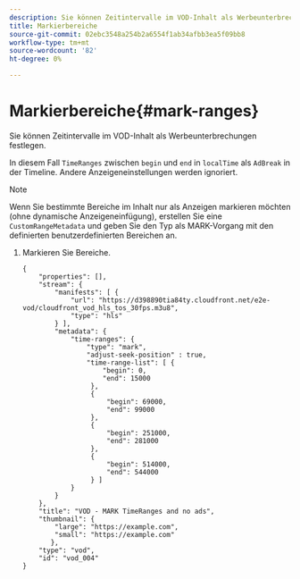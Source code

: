 ```yaml
---
description: Sie können Zeitintervalle im VOD-Inhalt als Werbeunterbrechungen festlegen.
title: Markierbereiche
source-git-commit: 02ebc3548a254b2a6554f1ab34afbb3ea5f09bb8
workflow-type: tm+mt
source-wordcount: '82'
ht-degree: 0%

---
```


# Markierbereiche{#mark-ranges}

Sie können Zeitintervalle im VOD-Inhalt als Werbeunterbrechungen festlegen.

In diesem Fall `TimeRanges` zwischen `begin` und `end` in `localTime` als `AdBreak` in der Timeline. Andere Anzeigeneinstellungen werden ignoriert.

>[!NOTE]
>
>Wenn Sie bestimmte Bereiche im Inhalt nur als Anzeigen markieren möchten (ohne dynamische Anzeigeneinfügung), erstellen Sie eine `CustomRangeMetadata` und geben Sie den Typ als MARK-Vorgang mit den definierten benutzerdefinierten Bereichen an.

1. Markieren Sie Bereiche.

   ```
   {   
       "properties": [],
       "stream": {
           "manifests": [ {
               "url": "https://d398890tia84ty.cloudfront.net/e2e-vod/cloudfront_vod_hls_tos_30fps.m3u8",
               "type": "hls"
           } ],
           "metadata": {
               "time-ranges": {
                   "type": "mark",
                   "adjust-seek-position" : true,   
                   "time-range-list": [ {
                       "begin": 0,
                       "end": 15000
                    },
                    {
                        "begin": 69000,
                        "end": 99000
                    },
                    {
                        "begin": 251000,
                        "end": 281000
                    },
                    {
                        "begin": 514000,
                        "end": 544000
                    } ]
               }
           }           
       },   
       "title": "VOD - MARK TimeRanges and no ads",
       "thumbnail": {
           "large": "https://example.com",
           "small": "https://example.com"
          },
       "type": "vod",
       "id": "vod_004"
   }
   ```
